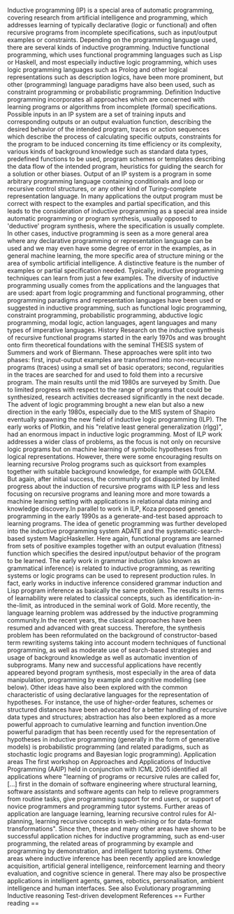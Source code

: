 Inductive programming (IP) is a special area of automatic programming,
covering research from artificial intelligence and programming, which
addresses learning of typically declarative (logic or functional) and
often recursive programs from incomplete specifications, such as
input/output examples or constraints. Depending on the programming
language used, there are several kinds of inductive programming.
Inductive functional programming, which uses functional programming
languages such as Lisp or Haskell, and most especially inductive logic
programming, which uses logic programming languages such as Prolog and
other logical representations such as description logics, have been more
prominent, but other (programming) language paradigms have also been
used, such as constraint programming or probabilistic programming.
Definition Inductive programming incorporates all approaches which are
concerned with learning programs or algorithms from incomplete (formal)
specifications. Possible inputs in an IP system are a set of training
inputs and corresponding outputs or an output evaluation function,
describing the desired behavior of the intended program, traces or
action sequences which describe the process of calculating specific
outputs, constraints for the program to be induced concerning its time
efficiency or its complexity, various kinds of background knowledge such
as standard data types, predefined functions to be used, program schemes
or templates describing the data flow of the intended program,
heuristics for guiding the search for a solution or other biases. Output
of an IP system is a program in some arbitrary programming language
containing conditionals and loop or recursive control structures, or any
other kind of Turing-complete representation language. In many
applications the output program must be correct with respect to the
examples and partial specification, and this leads to the consideration
of inductive programming as a special area inside automatic programming
or program synthesis, usually opposed to \'deductive\' program
synthesis, where the specification is usually complete. In other cases,
inductive programming is seen as a more general area where any
declarative programming or representation language can be used and we
may even have some degree of error in the examples, as in general
machine learning, the more specific area of structure mining or the area
of symbolic artificial intelligence. A distinctive feature is the number
of examples or partial specification needed. Typically, inductive
programming techniques can learn from just a few examples. The diversity
of inductive programming usually comes from the applications and the
languages that are used: apart from logic programming and functional
programming, other programming paradigms and representation languages
have been used or suggested in inductive programming, such as functional
logic programming, constraint programming, probabilistic programming,
abductive logic programming, modal logic, action languages, agent
languages and many types of imperative languages. History Research on
the inductive synthesis of recursive functional programs started in the
early 1970s and was brought onto firm theoretical foundations with the
seminal THESIS system of Summers and work of Biermann. These approaches
were split into two phases: first, input-output examples are transformed
into non-recursive programs (traces) using a small set of basic
operators; second, regularities in the traces are searched for and used
to fold them into a recursive program. The main results until the mid
1980s are surveyed by Smith. Due to limited progress with respect to the
range of programs that could be synthesized, research activities
decreased significantly in the next decade. The advent of logic
programming brought a new elan but also a new direction in the early
1980s, especially due to the MIS system of Shapiro eventually spawning
the new field of inductive logic programming (ILP). The early works of
Plotkin, and his \"relative least general generalization (rlgg)\", had
an enormous impact in inductive logic programming. Most of ILP work
addresses a wider class of problems, as the focus is not only on
recursive logic programs but on machine learning of symbolic hypotheses
from logical representations. However, there were some encouraging
results on learning recursive Prolog programs such as quicksort from
examples together with suitable background knowledge, for example with
GOLEM. But again, after initial success, the community got disappointed
by limited progress about the induction of recursive programs with ILP
less and less focusing on recursive programs and leaning more and more
towards a machine learning setting with applications in relational data
mining and knowledge discovery.In parallel to work in ILP, Koza proposed
genetic programming in the early 1990s as a generate-and-test based
approach to learning programs. The idea of genetic programming was
further developed into the inductive programming system ADATE and the
systematic-search-based system MagicHaskeller. Here again, functional
programs are learned from sets of positive examples together with an
output evaluation (fitness) function which specifies the desired
input/output behavior of the program to be learned. The early work in
grammar induction (also known as grammatical inference) is related to
inductive programming, as rewriting systems or logic programs can be
used to represent production rules. In fact, early works in inductive
inference considered grammar induction and Lisp program inference as
basically the same problem. The results in terms of learnability were
related to classical concepts, such as identification-in-the-limit, as
introduced in the seminal work of Gold. More recently, the language
learning problem was addressed by the inductive programming community.In
the recent years, the classical approaches have been resumed and
advanced with great success. Therefore, the synthesis problem has been
reformulated on the background of constructor-based term rewriting
systems taking into account modern techniques of functional programming,
as well as moderate use of search-based strategies and usage of
background knowledge as well as automatic invention of subprograms. Many
new and successful applications have recently appeared beyond program
synthesis, most especially in the area of data manipulation, programming
by example and cognitive modelling (see below). Other ideas have also
been explored with the common characteristic of using declarative
languages for the representation of hypotheses. For instance, the use of
higher-order features, schemes or structured distances have been
advocated for a better handling of recursive data types and structures;
abstraction has also been explored as a more powerful approach to
cumulative learning and function invention.One powerful paradigm that
has been recently used for the representation of hypotheses in inductive
programming (generally in the form of generative models) is
probabilistic programming (and related paradigms, such as stochastic
logic programs and Bayesian logic programming). Application areas The
first workshop on Approaches and Applications of Inductive Programming
(AAIP) held in conjunction with ICML 2005 identified all applications
where \"learning of programs or recursive rules are called for, \[\...\]
first in the domain of software engineering where structural learning,
software assistants and software agents can help to relieve programmers
from routine tasks, give programming support for end users, or support
of novice programmers and programming tutor systems. Further areas of
application are language learning, learning recursive control rules for
AI-planning, learning recursive concepts in web-mining or for
data-format transformations\". Since then, these and many other areas
have shown to be successful application niches for inductive
programming, such as end-user programming, the related areas of
programming by example and programming by demonstration, and intelligent
tutoring systems. Other areas where inductive inference has been
recently applied are knowledge acquisition, artificial general
intelligence, reinforcement learning and theory evaluation, and
cognitive science in general. There may also be prospective applications
in intelligent agents, games, robotics, personalisation, ambient
intelligence and human interfaces. See also Evolutionary programming
Inductive reasoning Test-driven development References == Further
reading ==

